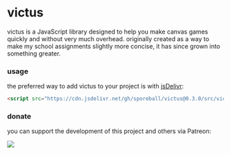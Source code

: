 # victus

victus is a JavaScript library designed to help you make canvas games quickly and without very much overhead. originally created as a way to make my school assignments slightly more concise, it has since grown into something greater.

### usage
the preferred way to add victus to your project is with [jsDelivr](https://www.jsdelivr.com):

```html
<script src="https://cdn.jsdelivr.net/gh/sporeball/victus@0.3.0/src/victus.bundle.min.js"></script>
```

### donate
you can support the development of this project and others via Patreon:

<a href="https://patreon.com/sporeball"><img src="https://img.shields.io/endpoint.svg?url=https%3A%2F%2Fshieldsio-patreon.herokuapp.com%2Fsporeball%2Fpledgesssss&style=for-the-badge" /></a>
